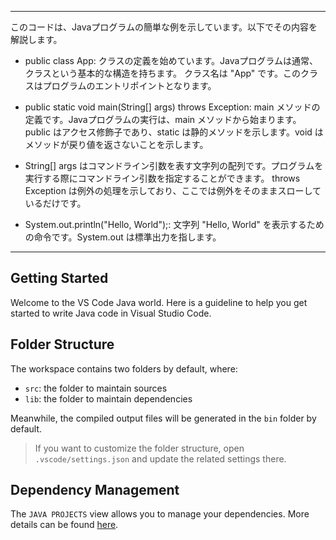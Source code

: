 ---------------------------
このコードは、Javaプログラムの簡単な例を示しています。以下でその内容を解説します。

- public class App:
クラスの定義を始めています。Javaプログラムは通常、クラスという基本的な構造を持ちます。
クラス名は "App" です。このクラスはプログラムのエントリポイントとなります。

- public static void main(String[] args) throws 
Exception:
main メソッドの定義です。Javaプログラムの実行は、main メソッドから始まります。
public はアクセス修飾子であり、static は静的メソッドを示します。void はメソッドが戻り値を返さないことを示します。

- String[] args 
はコマンドライン引数を表す文字列の配列です。プログラムを実行する際にコマンドライン引数を指定することができます。
throws Exception は例外の処理を示しており、ここでは例外をそのままスローしているだけです。

- System.out.println("Hello, World");:
文字列 "Hello, World" を表示するための命令です。System.out は標準出力を指します。
---------------------------

## Getting Started

Welcome to the VS Code Java world. Here is a guideline to help you get started to write Java code in Visual Studio Code.

## Folder Structure

The workspace contains two folders by default, where:

- `src`: the folder to maintain sources
- `lib`: the folder to maintain dependencies

Meanwhile, the compiled output files will be generated in the `bin` folder by default.

> If you want to customize the folder structure, open `.vscode/settings.json` and update the related settings there.

## Dependency Management

The `JAVA PROJECTS` view allows you to manage your dependencies. More details can be found [here](https://github.com/microsoft/vscode-java-dependency#manage-dependencies).
